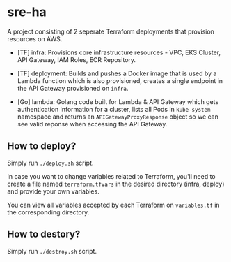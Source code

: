 # sre-ha
A project consisting of 2 seperate Terraform deployments that provision resources on AWS.
- [TF] infra: Provisions core infrastructure resources -  VPC, EKS Cluster, API Gateway, IAM Roles, ECR Repository.

- [TF] deployment: Builds and pushes a Docker image that is used by a Lambda function which is also provisioned, creates a single endpoint in the API Gateway provisioned on `infra`.

- [Go] lambda: Golang code built for Lambda & API Gateway which gets authentication information for a cluster, lists all Pods in `kube-system` namespace and returns an `APIGatewayProxyResponse` object so we can see valid reponse when accessing the API Gateway.

## How to deploy?
Simply run `./deploy.sh` script.

In case you want to change variables related to Terraform, you'll need to create a file named `terraform.tfvars` in the desired directory (infra, deploy) and provide your own variables.

You can view all variables accepted by each Terraform on `variables.tf` in the corresponding directory.

## How to destory?
Simply run `./destroy.sh` script.